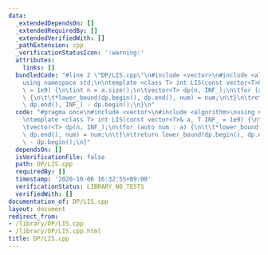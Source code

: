 ```yaml
---
data:
  _extendedDependsOn: []
  _extendedRequiredBy: []
  _extendedVerifiedWith: []
  _pathExtension: cpp
  _verificationStatusIcon: ':warning:'
  attributes:
    links: []
  bundledCode: "#line 2 \"DP/LIS.cpp\"\n#include <vector>\n#include <algorithm>\n\
    using namespace std;\n\ntemplate <class T> int LIS(const vector<T>& a, T INF_\
    \ = 1e9) {\n\tint n = a.size();\n\tvector<T> dp(n, INF_);\n\tfor (auto num : a)\
    \ {\n\t\t*lower_bound(dp.begin(), dp.end(), num) = num;\n\t}\n\treturn lower_bound(dp.begin(),\
    \ dp.end(), INF_) - dp.begin();\n}\n"
  code: "#pragma once\n#include <vector>\n#include <algorithm>\nusing namespace std;\n\
    \ntemplate <class T> int LIS(const vector<T>& a, T INF_ = 1e9) {\n\tint n = a.size();\n\
    \tvector<T> dp(n, INF_);\n\tfor (auto num : a) {\n\t\t*lower_bound(dp.begin(),\
    \ dp.end(), num) = num;\n\t}\n\treturn lower_bound(dp.begin(), dp.end(), INF_)\
    \ - dp.begin();\n}"
  dependsOn: []
  isVerificationFile: false
  path: DP/LIS.cpp
  requiredBy: []
  timestamp: '2020-10-06 16:32:55+09:00'
  verificationStatus: LIBRARY_NO_TESTS
  verifiedWith: []
documentation_of: DP/LIS.cpp
layout: document
redirect_from:
- /library/DP/LIS.cpp
- /library/DP/LIS.cpp.html
title: DP/LIS.cpp
---
```

